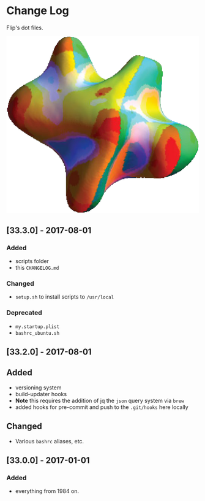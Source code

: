 # Change Log
Flip's dot files.

![](icon.png)

<!--
## Guiding Principles

- Changelogs are for humans, not machines. 
- There should be an entry for every single version.
- The same types of changes should be grouped.
- Versions and sections should be linkable.
- The latest version comes first.
- The release date of each versions is displayed.
- Mention whether you follow Semantic Versioning.

## Types of changes

- `Added` for new features.
- `Changed` for changes in existing functionality.
- `Deprecated` for soon-to-be removed features.
- `Removed` for now removed features.
- `Fixed` for any bug fixes.
- `Security` in case of vulnerabilities. 
-->

## [33.3.0] - 2017-08-01
### Added
- scripts folder
- this `CHANGELOG.md`

### Changed
- `setup.sh` to install scripts to `/usr/local`

### Deprecated
- `my.startup.plist`
- `bashrc_ubuntu.sh`

## [33.2.0] - 2017-08-01

## Added
- versioning system
- build-updater hooks
- **Note** this requires the addition of jq the `json` query system via `brew`
- added hooks for pre-commit and push to the `.git/hooks` here locally

## Changed
- Various `bashrc` aliases, etc.

## [33.0.0] - 2017-01-01

### Added
- everything from 1984 on.
